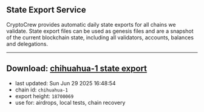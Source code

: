 ## State Export Service
CryptoCrew provides automatic daily state exports for all chains we validate. State export files can be used as genesis files and are a snapshot of the current blockchain state, including all validators, accounts, balances and delegations.

---
**Download: [chihuahua-1 state export](https://dl-eu2.ccvalidators.com/SERVICE/chihuahua/chihuahua-1_export_18700069.json)**
---

- last updated: Sun Jun 29 2025 16:48:54
- chain id: `chihuahua-1`
- export height: `18700069`
- use for: airdrops, local tests, chain recovery
